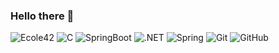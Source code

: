 ### Hello there 👋
![Ecole42](<https://img.shields.io/badge/42-000000.svg?style=for-the-badge&logo=42&logoColor=white>)
![C](<https://img.shields.io/badge/C-A8B9CC.svg?style=for-the-badge&logo=C&logoColor=black>)
![SpringBoot](<https://img.shields.io/badge/Spring%20Boot-6DB33F.svg?style=for-the-badge&logo=Spring-Boot&logoColor=white>)
![.NET](<https://img.shields.io/badge/.NET-512BD4.svg?style=for-the-badge&logo=dotnet&logoColor=white>)
![Spring](<https://img.shields.io/badge/Spring-6DB33F.svg?style=for-the-badge&logo=Spring&logoColor=white>)
![Git](<https://img.shields.io/badge/Git-F05032.svg?style=for-the-badge&logo=Git&logoColor=white>)
![GitHub](<https://img.shields.io/badge/GitHub-181717.svg?style=for-the-badge&logo=GitHub&logoColor=white>)
<!--
**saidyanak/saidyanak** is a ✨ _special_ ✨ repository because its `README.md` (this file) appears on your GitHub profile.

Here are some ideas to get you started:

- 🔭 I’m currently working on ...
- 🌱 I’m currently learning ...
- 👯 I’m looking to collaborate on ...
- 🤔 I’m looking for help with ...
- 💬 Ask me about ...
- 📫 How to reach me: ...
- 😄 Pronouns: ...
- ⚡ Fun fact: ...

